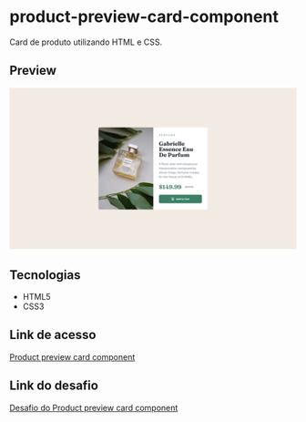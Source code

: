 # product-preview-card-component

Card de produto utilizando HTML e CSS.

## Preview

![Preview do projeto](img/product-preview-card-component.png "Product preview card component")

## Tecnologias

- HTML5
- CSS3

## Link de acesso

<a href="https://udanielnogueira.github.io/product-preview-card-component/" target="_blank">Product preview card component</a>

## Link do desafio

<a href="https://www.frontendmentor.io/challenges/product-preview-card-component-GO7UmttRfa" target="_blank">Desafio do Product preview card component</a>